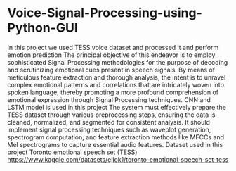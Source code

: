 # Voice-Signal-Processing-using-Python-GUI
In this project we used TESS voice dataset  and  processed it and perform emotion prediction
The principal objective of this endeavor is to employ sophisticated Signal Processing methodologies for the
purpose of decoding and scrutinizing emotional cues present in speech signals. By means of meticulous
feature extraction and thorough analysis, the intent is to unravel complex emotional patterns and correlations
that are intricately woven into spoken language, thereby promoting a more profound comprehension of
emotional expression through Signal Processing techniques.
CNN and LSTM model is used in this project
The system must effectively prepare the TESS dataset through various preprocessing steps, ensuring the data
is cleaned, normalized, and segmented for consistent analysis. It should implement signal processing
techniques such as waveplot generation, spectrogram computation, and feature extraction methods like
MFCCs and Mel spectrograms to capture essential audio features.
Dataset used in this project Toronto emotional speech set (TESS)
https://www.kaggle.com/datasets/ejlok1/toronto-emotional-speech-set-tess
